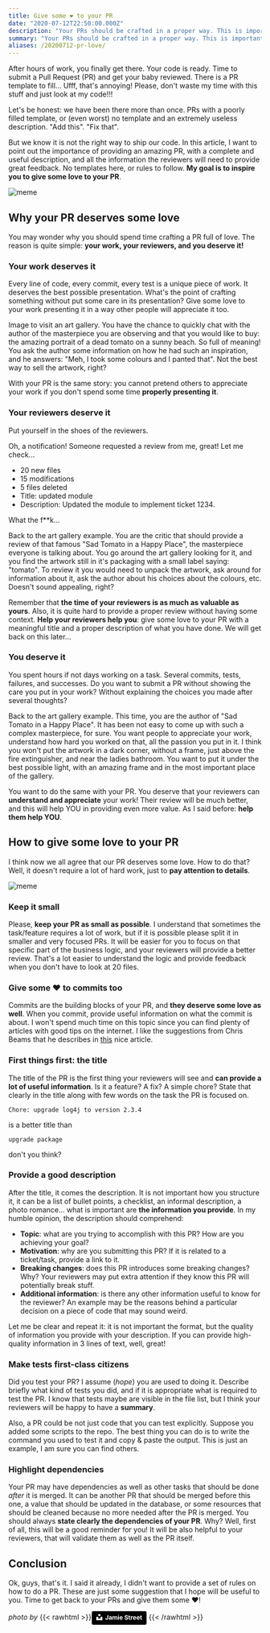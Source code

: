 ```yaml
---
title: Give some ❤️ to your PR
date: "2020-07-12T22:50:00.000Z"
description: "Your PRs should be crafted in a proper way. This is important for your work, for your reviewers, and also for you. Let's find out why and how to give some ❤️ to your PR!"
summary: "Your PRs should be crafted in a proper way. This is important for your work, for your reviewers, and also for you. Let's find out why and how to give some ❤️ to your PR!"
aliases: /20200712-pr-love/
---
```


After hours of work, you finally get there. Your code is ready. Time to submit a Pull Request (PR) and get your baby reviewed. There is a PR template to fill... Ufff, that's annoying! Please, don't waste my time with this stuff and just look at my code!!! 

Let's be honest: we have been there more than once. PRs with a poorly filled template, or (even worst) no template and an extremely useless description. "Add this". "Fix that". 

But we know it is not the right way to ship our code. In this article, I want to point out the importance of providing an amazing PR, with a complete and useful description, and all the information the reviewers will need to provide great feedback. No templates here, or rules to follow. **My goal is to inspire you to give some love to your PR**.

![meme](img/pr-love-cover.png)

## Why your PR deserves some love
You may wonder why you should spend time crafting a PR full of love. The reason is quite simple: **your work, your reviewers, and you deserve it!**

### Your work deserves it
Every line of code, every commit, every test is a unique piece of work. It deserves the best possible presentation. What's the point of crafting something without put some care in its presentation? Give some love to your work presenting it in a way other people will appreciate it too.

Image to visit an art gallery. You have the chance to quickly chat with the author of the masterpiece you are observing and that you would like to buy: the amazing portrait of a dead tomato on a sunny beach. So full of meaning! You ask the author some information on how he had such an inspiration, and he answers: "Meh, I took some colours and I panted that". Not the best way to sell the artwork, right?

With your PR is the same story: you cannot pretend others to appreciate your work if you don't spend some time **properly presenting it**.

### Your reviewers deserve it
Put yourself in the shoes of the reviewers. 

Oh, a notification! Someone requested a review from me, great! Let me check...

* 20 new files
* 15 modifications
* 5 files deleted
* Title: updated module
* Description: Updated the module to implement ticket 1234.

What the f**k...

Back to the art gallery example. You are the critic that should provide a review of that famous "Sad Tomato in a Happy Place", the masterpiece everyone is talking about. You go around the art gallery looking for it, and you find the artwork still in it's packaging with a small label saying: "tomato". To review it you would need to unpack the artwork, ask around for information about it, ask the author about his choices about the colours, etc. Doesn't sound appealing, right?

Remember that **the time of your reviewers is as much as valuable as yours**. Also, it is quite hard to provide a proper review without having some context. **Help your reviewers help you**: give some love to your PR with a meaningful title and a proper description of what you have done. We will get back on this later...

### You deserve it
You spent hours if not days working on a task. Several commits, tests, failures, and successes. Do you want to submit a PR without showing the care you put in your work? Without explaining the choices you made after several thoughts?

Back to the art gallery example. This time, you are the author of "Sad Tomato in a Happy Place". It has been not easy to come up with such a complex masterpiece, for sure. You want people to appreciate your work, understand how hard you worked on that, all the passion you put in it. I think you won't put the artwork in a dark corner, without a frame, just above the fire extinguisher, and near the ladies bathroom. You want to put it under the best possible light, with an amazing frame and in the most important place of the gallery.

You want to do the same with your PR. You deserve that your reviewers can **understand and appreciate** your work! Their review will be much better, and this will help YOU in providing even more value. As I said before: **help them help YOU**.

## How to give some love to your PR
I think now we all agree that our PR deserves some love. How to do that? Well, it doesn't require a lot of hard work, just to **pay attention to details**.

![meme](img/pr-love-meme.png)

### Keep it small
Please, **keep your PR as small as possible**. I understand that sometimes the task/feature requires a lot of work, but if it is possible please split it in smaller and very focused PRs. It will be easier for you to focus on that specific part of the business logic, and your reviewers will provide a better review. That's a lot easier to understand the logic and provide feedback when you don't have to look at 20 files.

### Give some ❤️ to commits too
Commits are the building blocks of your PR, and **they deserve some love as well**. When you commit, provide useful information on what the commit is about. I won't spend much time on this topic since you can find plenty of articles with good tips on the internet. I like the suggestions from Chris Beams that he describes in [this](https://chris.beams.io/posts/git-commit/#imperative) nice article.

### First things first: the title
The title of the PR is the first thing your reviewers will see and **can provide a lot of useful information**. Is it a feature? A fix? A simple chore? State that clearly in the title along with few words on the task the PR is focused on.

```
Chore: upgrade log4j to version 2.3.4
```

is a better title than

```
upgrade package
```

don't you think?

### Provide a good description
After the title, it comes the description. It is not important how you structure it, it can be a list of bullet points, a checklist, an informal description, a photo romance... what is important are **the information you provide**. In my humble opinion, the description should comprehend:

* **Topic**: what are you trying to accomplish with this PR? How are you achieving your goal?
* **Motivation**: why are you submitting this PR? If it is related to a ticket/task, provide a link to it.
* **Breaking changes**: does this PR introduces some breaking changes? Why? Your reviewers may put extra attention if they know this PR will potentially break stuff.
* **Additional information**: is there any other information useful to know for the reviewer? An example may be the reasons behind a particular decision on a piece of code that may sound weird.

Let me be clear and repeat it: it is not important the format, but the quality of information you provide with your description. If you can provide high-quality information in 3 lines of text, well, great!

### Make tests first-class citizens
Did you test your PR? I assume (*hope*) you are used to doing it. Describe briefly what kind of tests you did, and if it is appropriate what is required to test the PR. I know that tests maybe are visible in the file list, but I think your reviewers will be happy to have a **summary**.

Also, a PR could be not just code that you can test explicitly. Suppose you added some scripts to the repo. The best thing you can do is to write the command you used to test it and copy & paste the output. This is just an example, I am sure you can find others.

### Highlight dependencies
Your PR may have dependencies as well as other tasks that should be done *after* it is merged. It can be another PR that should be merged before this one, a value that should be updated in the database, or some resources that should be cleaned because no more needed after the PR is merged. You should always **state clearly the dependencies of your PR**. Why? Well, first of all, this will be a good reminder for you! It will be also helpful to your reviewers, that will validate them as well as the PR itself.

## Conclusion
Ok, guys, that's it. I said it already, I didn't want to provide a set of rules on how to do a PR. These are just some suggestion that I hope will be useful to you. Time to get back to your PRs and give them some ❤️!

*photo by*  {{< rawhtml >}}<a style="background-color:black;color:white;text-decoration:none;padding:4px 6px;font-family:-apple-system, BlinkMacSystemFont, &quot;San Francisco&quot;, &quot;Helvetica Neue&quot;, Helvetica, Ubuntu, Roboto, Noto, &quot;Segoe UI&quot;, Arial, sans-serif;font-size:12px;font-weight:bold;line-height:1.2;display:inline-block;border-radius:3px" href="https://unsplash.com/@jamie452?utm_source=unsplash&utm_medium=referral&utm_content=creditCopyText" title="Download free do whatever you want high-resolution photos from Jamie Street"><span style="display:inline-block;padding:2px 3px"><svg xmlns="http://www.w3.org/2000/svg" style="height:12px;width:auto;position:relative;vertical-align:middle;top:-2px;fill:white" viewBox="0 0 32 32"><title>unsplash-logo</title><path d="M10 9V0h12v9H10zm12 5h10v18H0V14h10v9h12v-9z"></path></svg></span><span style="display:inline-block;padding:2px 3px">Jamie Street</span></a>
{{< /rawhtml >}}
